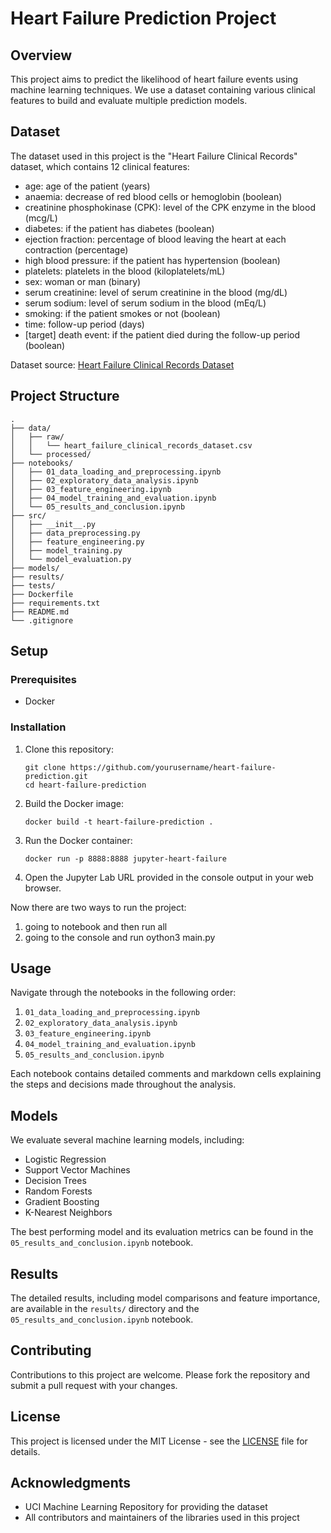 # Heart Failure Prediction Project

## Overview

This project aims to predict the likelihood of heart failure events using machine learning techniques. We use a dataset containing various clinical features to build and evaluate multiple prediction models.

## Dataset

The dataset used in this project is the "Heart Failure Clinical Records" dataset, which contains 12 clinical features:

- age: age of the patient (years)
- anaemia: decrease of red blood cells or hemoglobin (boolean)
- creatinine phosphokinase (CPK): level of the CPK enzyme in the blood (mcg/L)
- diabetes: if the patient has diabetes (boolean)
- ejection fraction: percentage of blood leaving the heart at each contraction (percentage)
- high blood pressure: if the patient has hypertension (boolean)
- platelets: platelets in the blood (kiloplatelets/mL)
- sex: woman or man (binary)
- serum creatinine: level of serum creatinine in the blood (mg/dL)
- serum sodium: level of serum sodium in the blood (mEq/L)
- smoking: if the patient smokes or not (boolean)
- time: follow-up period (days)
- [target] death event: if the patient died during the follow-up period (boolean)

Dataset source: [Heart Failure Clinical Records Dataset](https://archive.ics.uci.edu/dataset/519/heart+failure+clinical+records)

## Project Structure

```
.
├── data/
│   ├── raw/
│   │   └── heart_failure_clinical_records_dataset.csv
│   └── processed/
├── notebooks/
│   ├── 01_data_loading_and_preprocessing.ipynb
│   ├── 02_exploratory_data_analysis.ipynb
│   ├── 03_feature_engineering.ipynb
│   ├── 04_model_training_and_evaluation.ipynb
│   └── 05_results_and_conclusion.ipynb
├── src/
│   ├── __init__.py
│   ├── data_preprocessing.py
│   ├── feature_engineering.py
│   ├── model_training.py
│   └── model_evaluation.py
├── models/
├── results/
├── tests/
├── Dockerfile
├── requirements.txt
├── README.md
└── .gitignore
```

## Setup

### Prerequisites

- Docker

### Installation

1. Clone this repository:
   ```
   git clone https://github.com/yourusername/heart-failure-prediction.git
   cd heart-failure-prediction
   ```

2. Build the Docker image:
   ```
   docker build -t heart-failure-prediction .
   ```

3. Run the Docker container:
   ```
   docker run -p 8888:8888 jupyter-heart-failure   
   ```

4. Open the Jupyter Lab URL provided in the console output in your web browser.


Now there are two ways to run the project:

1. going to notebook and then run all
2. going to the console and run oython3 main.py

## Usage

Navigate through the notebooks in the following order:

1. `01_data_loading_and_preprocessing.ipynb`
2. `02_exploratory_data_analysis.ipynb`
3. `03_feature_engineering.ipynb`
4. `04_model_training_and_evaluation.ipynb`
5. `05_results_and_conclusion.ipynb`

Each notebook contains detailed comments and markdown cells explaining the steps and decisions made throughout the analysis.

## Models

We evaluate several machine learning models, including:

- Logistic Regression
- Support Vector Machines
- Decision Trees
- Random Forests
- Gradient Boosting
- K-Nearest Neighbors

The best performing model and its evaluation metrics can be found in the `05_results_and_conclusion.ipynb` notebook.

## Results

The detailed results, including model comparisons and feature importance, are available in the `results/` directory and the `05_results_and_conclusion.ipynb` notebook.

## Contributing

Contributions to this project are welcome. Please fork the repository and submit a pull request with your changes.

## License

This project is licensed under the MIT License - see the [LICENSE](LICENSE) file for details.

## Acknowledgments

- UCI Machine Learning Repository for providing the dataset
- All contributors and maintainers of the libraries used in this project